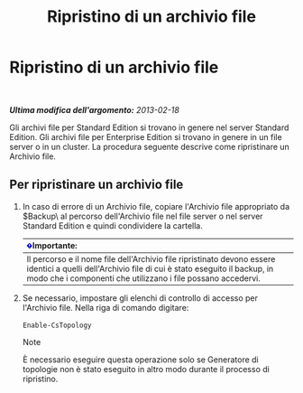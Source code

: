 ﻿---
title: Ripristino di un archivio file
TOCTitle: Ripristino di un archivio file
ms:assetid: 89916fc6-31d3-4c7f-9eaf-c02584761ef4
ms:mtpsurl: https://technet.microsoft.com/it-it/library/Hh202180(v=OCS.15)
ms:contentKeyID: 52062208
ms.date: 08/24/2015
mtps_version: v=OCS.15
ms.translationtype: HT
---

# Ripristino di un archivio file

 

_**Ultima modifica dell'argomento:** 2013-02-18_

Gli archivi file per Standard Edition si trovano in genere nel server Standard Edition. Gli archivi file per Enterprise Edition si trovano in genere in un file server o in un cluster. La procedura seguente descrive come ripristinare un Archivio file.

## Per ripristinare un archivio file

1.  In caso di errore di un Archivio file, copiare l'Archivio file appropriato da $Backup\\ al percorso dell'Archivio file nel file server o nel server Standard Edition e quindi condividere la cartella.
    
    <table>
    <thead>
    <tr class="header">
    <th><img src="images/Gg412908.important(OCS.15).gif" title="important" alt="important" />Importante:</th>
    </tr>
    </thead>
    <tbody>
    <tr class="odd">
    <td>Il percorso e il nome file dell'Archivio file ripristinato devono essere identici a quelli dell'Archivio file di cui è stato eseguito il backup, in modo che i componenti che utilizzano i file possano accedervi.</td>
    </tr>
    </tbody>
    </table>


2.  Se necessario, impostare gli elenchi di controllo di accesso per l'Archivio file. Nella riga di comando digitare:
    
        Enable-CsTopology
    

    > [!NOTE]
    > È necessario eseguire questa operazione solo se Generatore di topologie non è stato eseguito in altro modo durante il processo di ripristino.


